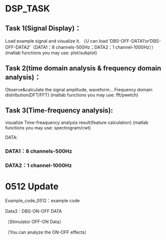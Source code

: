 # DSP_TASK
## Task 1(Signal Display)：
Load example signal and visualize it.
（U can load ‘DBS-OFF-DATA1’or‘DBS-OFF-DATA2’（DATA1：8 channels-500Hz；DATA2：1 channel-1000Hz））
(matlab functions you may use: plot/subplot)

## Task 2(time domain analysis & frequency domain analysis)：
Observe&calculate the signal amplitude, waveform... 
Frequency domain distribution(DFT/FFT)
(matlab functions you may use: fft/pwelch)

## Task 3(Time-frequency analysis):
visualize Time-freaquency analysis result(feature calculation)
(matlab functions you may use: spectrogram/cwt)

DATA:

### DATA1：8 channels-500Hz

### DATA2：1 channel-1000Hz

# 0512 Update

Example_code_0512：example code


Data3：DBS-ON-OFF DATA

（Stimulator OFF-ON Data）

（You can analyze the ON-OFF effects）
